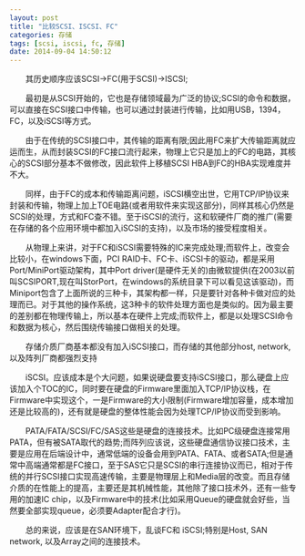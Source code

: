 ```yaml
---
layout: post
title: "比较SCSI、ISCSI、FC"
categories: 存储
tags: [scsi, iscsi, fc, 存储]
date: 2014-09-04 14:50:12
---
```

　　其历史顺序应该SCSI->FC(用于SCSI)->ISCSI;

　　最初是从SCSI开始的，它也是存储领域最为广泛的协议;SCSI的命令和数据，可以直接在SCSI接口中传输，也可以通过封装进行传输，比如用USB，1394，FC，以及iSCSI等方式。

　　由于在传统的SCSI接口中，其传输的距离有限;因此用FC来扩大传输距离就应运而生，从而封装SCSI的FC接口流行起来，物理上它只是加上的FC的电路，其核心的SCSI部分基本不做修改，因此软件上移植SCSI HBA到FC的HBA实现难度并不大。

　　同样，由于FC的成本和传输距离问题，iSCSI横空出世，它用TCP/IP协议来封装和传输，物理上加上TOE电路(或者用软件来实现这部分)，同样其核心仍然是SCSI的处理，方式和FC查不错。至于iSCSI的流行，这和软硬件厂商的推广(需要在存储的各个应用环境中都加入iSCSI的支持)，以及市场的接受程度相关。

　　从物理上来讲，对于FC和iSCSI需要特殊的IC来完成处理;而软件上，改变会比较小，在windows下面，PCI RAID卡、FC卡、iSCSI卡的驱动，都是采用Port/MiniPort驱动架构，其中Port driver(是硬件无关的)由微软提供(在2003以前叫SCSIPORT,现在叫StorPort，在windows的系统目录下可以看见这该驱动)，而Miniport包含了上面所说的三种卡，其架构都一样，只是要针对各种卡做对应的处理而已。对于其他的操作系统，这3种卡的软件处理方面也是类似的。因为最主要的差别都在物理传输上，所以基本在硬件上完成;而软件上，都是以处理SCSI命令和数据为核心，然后围绕传输接口做相关的处理。

　　存储介质厂商基本都没有加入iSCSI接口，而存储的其他部分host, network,以及阵列厂商都强烈支持

　　iSCSI。应该成本是个大问题，如果说硬盘要支持iSCSI接口，那么硬盘上应该加入个TOC的IC，同时要在硬盘的Firmware里面加入TCP/IP协议栈，在Firmware中实现这个，一是Firmware的大小限制(Firmware增加容量，成本增加还是比较高的)，还有就是硬盘的整体性能会因为处理TCP/IP协议而受到影响。

　　PATA/FATA/SCSI/FC/SAS这些是硬盘的连接技术。比如PC级硬盘连接常用PATA，但有被SATA取代的趋势;而阵列应该说，这些硬盘通信协议接口技术，主要是应用在后端设计中，通常低端的设备会用到PATA、FATA、或者SATA;但是通常中高端通常都是FC接口，至于SAS它只是SCSI的串行连接协议而已，相对于传统的并行SCSI接口实现高速传输，主要是物理层上和Media层的改变。而且存储介质的在性能上的提高，主要还是其机械性能，其他除了接口技术外，还有一些专用的加速IC chip，以及Firmware中的技术(比如采用Queue的硬盘就会好些，当然要全部实现queue，必须要Adapter配合才行)。

　　总的来说，应该是在SAN环境下，乱谈FC和 iSCSI;特别是Host, SAN network, 以及Array之间的连接技术。
